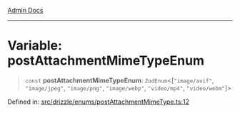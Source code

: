 [Admin Docs](/)

***

# Variable: postAttachmentMimeTypeEnum

> `const` **postAttachmentMimeTypeEnum**: `ZodEnum`\<\[`"image/avif"`, `"image/jpeg"`, `"image/png"`, `"image/webp"`, `"video/mp4"`, `"video/webm"`\]\>

Defined in: [src/drizzle/enums/postAttachmentMimeType.ts:12](https://github.com/PurnenduMIshra129th/talawa-api/blob/121a22b3ddb398bf77a0d89bb0bf3c4462b4730c/src/drizzle/enums/postAttachmentMimeType.ts#L12)
